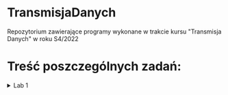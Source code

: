 # TransmisjaDanych
Repozytorium zawierające programy wykonane w trakcie kursu "Transmisja Danych" w roku S4/2022


# Treść poszczególnych zadań:   
<details>
  <summary>Lab 1</summary>
  <!-- ![Lab 1](./CwiczeniaTresc/Lab1.png "xd") -->
  ![Lab 1](CwiczeniaTresc/Lab1.png "xdd")
</details>